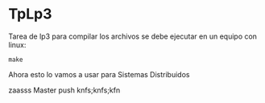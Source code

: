 # TpLp3

Tarea de lp3 para compilar los archivos se debe ejecutar en un equipo con linux:

```
make
```
Ahora esto lo vamos a usar para Sistemas Distribuidos

zaasss
Master push
knfs;knfs;kfn
